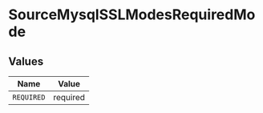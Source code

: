 # SourceMysqlSSLModesRequiredMode


## Values

| Name       | Value      |
| ---------- | ---------- |
| `REQUIRED` | required   |